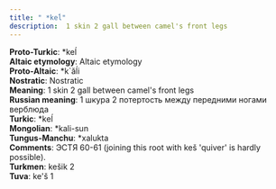 ```yaml
---
title: " *keĺ"
description:  1 skin 2 gall between camel's front legs
---
```


<strong>Proto-Turkic</strong>:  *keĺ<br>
<strong>Altaic etymology</strong>:  Altaic etymology<br>
<strong> Proto-Altaic</strong>:  *k`ăĺi<br>
<strong>Nostratic</strong>:  Nostratic<br>
<strong>Meaning</strong>:  1 skin 2 gall between camel's front legs<br>
<strong>Russian meaning</strong>:  1 шкура 2 потертость между передними ногами верблюда<br>
<strong>Turkic</strong>:  *keĺ<br>
<strong>Mongolian</strong>:  *kali-sun<br>
<strong>Tungus-Manchu</strong>:  *xalukta<br>
<strong>Comments</strong>:  ЭСТЯ 60-61 (joining this root with keš 'quiver' is hardly possible).<br>
<strong>Turkmen</strong>:  kešik 2<br>
<strong>Tuva</strong>:  ke'š 1<br>


